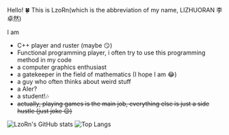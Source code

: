 Hello! :four_leaf_clover: This is LzoRn(which is the abbreviation of my name, LIZHUORAN 李卓然) 

I am
- C++ player and ruster (maybe :smirk:)  
- Functional programming player, i often try to use this programming method in my code
- a computer graphics enthusiast
- a gatekeeper in the field of mathematics (I hope I am :joy:)
- a guy who often thinks about weird stuff
- a AIer?
- a student!:notes:
- ~~actually, playing games is the main job, everything else is just a side hustle (just joke :wink:)~~


![LzoRn's GitHub stats](https://github-readme-stats.vercel.app/api?username=sun0225SUN&hide_title=true&hide_border=true&show_icons=trueline_height=21&text_color=000&icon_color=000&bg_color=0,ea6161,ffc64d,fffc4d,52fa5a&theme=graywhite)
![Top Langs](https://github-readme-stats.vercel.app/api/top-langs/?username=sun0225SUN&hide_title=true&hide_border=true&layout=compact&langs_count=6&text_color=000&icon_color=fff&bg_color=0,52fa5a,4dfcff,c64dff&theme=graywhite)
